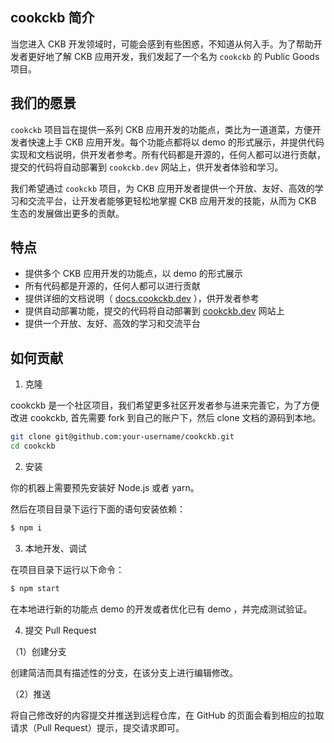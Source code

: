 ## cookckb 简介

当您进入 CKB 开发领域时，可能会感到有些困惑，不知道从何入手。为了帮助开发者更好地了解 CKB 应用开发，我们发起了一个名为 `cookckb` 的 Public Goods 项目。

## 我们的愿景

`cookckb` 项目旨在提供一系列 CKB 应用开发的功能点，类比为一道道菜，方便开发者快速上手 CKB 应用开发。每个功能点都将以 demo 的形式展示，并提供代码实现和文档说明，供开发者参考。所有代码都是开源的，任何人都可以进行贡献，提交的代码将自动部署到 `cookckb.dev` 网站上，供开发者体验和学习。

我们希望通过 `cookckb` 项目，为 CKB 应用开发者提供一个开放、友好、高效的学习和交流平台，让开发者能够更轻松地掌握 CKB 应用开发的技能，从而为 CKB 生态的发展做出更多的贡献。

## 特点

- 提供多个 CKB 应用开发的功能点，以 demo 的形式展示
- 所有代码都是开源的，任何人都可以进行贡献
- 提供详细的文档说明（ [docs.cookckb.dev](https://docs.cookckb.dev) ），供开发者参考
- 提供自动部署功能，提交的代码将自动部署到 [cookckb.dev](https://cookckb.dev) 网站上
- 提供一个开放、友好、高效的学习和交流平台

## 如何贡献


1. 克隆

cookckb 是一个社区项目，我们希望更多社区开发者参与进来完善它，为了方便改进 cookckb, 首先需要 fork 到自己的账户下，然后 clone 文档的源码到本地。

```bash
git clone git@github.com:your-username/cookckb.git
cd cookckb
```

2. 安装

你的机器上需要预先安装好 Node.js 或者 yarn。

然后在项目目录下运行下面的语句安装依赖：

```bash
$ npm i
```

3. 本地开发、调试

在项目目录下运行以下命令：

```bash
$ npm start
```

在本地进行新的功能点 demo 的开发或者优化已有 demo ，并完成测试验证。

4. 提交 Pull Request

（1）创建分支

创建简洁而具有描述性的分支，在该分支上进行编辑修改。

（2）推送

将自己修改好的内容提交并推送到远程仓库，在 GitHub 的页面会看到相应的拉取请求（Pull Request）提示，提交请求即可。

